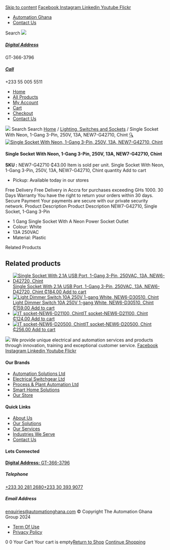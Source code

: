 [Skip to content](https://store.automationghana.com/product/single-socket-new7-g42710-chint/#content)
[ Facebook ](https://www.facebook.com/automationgh/) [ Instagram ](https://www.instagram.com/automationgh/) [ Linkedin ](https://www.linkedin.com/company/the-automation-ghana-limited/) [ Youtube ](https://www.youtube.com/channel/UCurrRDUSm5oIW39VXjn1u0w) [ Flickr ](https://www.flickr.com/photos/181794037@N07/)
  * [ Automation Ghana ](https://automationghana.com)
  * [ Contact Us ](https://store.automationghana.com/contact/)


Search
[ ![](https://store.automationghana.com/wp-content/uploads/2024/04/Website-TAGG-Logo-BLUE.png) ](https://store.automationghana.com/)
[ ](https://maps.app.goo.gl/m4xeaagWCNbLk4jM6)
#####  [ Digital Address ](https://maps.app.goo.gl/m4xeaagWCNbLk4jM6)
GT-366-3796 
[ ](tel:+233550055511)
#####  [ Call ](tel:+233550055511)
+233 55 005 5511 
  * [Home](https://store.automationghana.com/)
  * [All Products](https://store.automationghana.com/shop/)
  * [My Account](https://store.automationghana.com/my-account/)
  * [Cart](https://store.automationghana.com/cart/)
  * [Checkout](https://store.automationghana.com/checkout/)
  * [Contact Us](https://store.automationghana.com/contact/)


[![](https://store.automationghana.com/wp-content/uploads/2024/04/AutomationGhana_logo_white.png)](https://store.automationghana.com)
Search
Search
[Home](https://store.automationghana.com) / [Lighting, Switches and Sockets](https://store.automationghana.com/product-category/lighting-switches-and-sockets/) / Single Socket With Neon, 1-Gang 3-Pin, 250V, 13A, NEW7-G42710, Chint
[🔍](https://store.automationghana.com/product/single-socket-new7-g42710-chint/)
[![Single Socket With Neon, 1-Gang 3-Pin, 250V, 13A, NEW7-G42710, Chint](https://store.automationghana.com/wp-content/uploads/2020/04/SOCKET.jpg)](https://store.automationghana.com/wp-content/uploads/2020/04/SOCKET.jpg)
####  Single Socket With Neon, 1-Gang 3-Pin, 250V, 13A, NEW7-G42710, Chint 
**SKU :** NEW7-G42710 
₵43.00
Item is sold per unit.
Single Socket With Neon, 1-Gang 3-Pin, 250V, 13A, NEW7-G42710, Chint quantity
Add to cart
  * Pickup: Available today in our stores


Free Delivery 
Free Delivery in Accra for purchases exceeding GHs 1000. 
30 Days Warranty 
You have the right to return your orders within 30 days. 
Secure Payment 
Your payments are secure with our private security network. 
Product Description
Product Description
NEW7-G42710, Single Socket, 1-Gang 3-Pin 
  * 1 Gang Single Socket With A Neon Power Socket Outlet
  * Colour: White
  * 13A 250VAC
  * Material: Plastic


Related Products 
## Related products
  * [![Single Socket With 2.1A USB Port, 1-Gang 3-Pin, 250VAC, 13A, NEW6-D42720, Chint](https://store.automationghana.com/wp-content/uploads/2020/04/NEW6-D42720-300x300.jpg)Single Socket With 2.1A USB Port, 1-Gang 3-Pin, 250VAC, 13A, NEW6-D42720, Chint ₵184.00 ](https://store.automationghana.com/product/single-socket-new6-d42720-chint/)
[Add to cart](https://store.automationghana.com/product/single-socket-new7-g42710-chint/?add-to-cart=1531)
  * [![Light Dimmer Switch 10A 250V 1-gang White, NEW6-D30510, Chint](https://store.automationghana.com/wp-content/uploads/2020/04/dimmer-switch.jpg)Light Dimmer Switch 10A 250V 1-gang White, NEW6-D30510, Chint ₵159.00 ](https://store.automationghana.com/product/light-dimmer-new6-d30510-chint/)
[Add to cart](https://store.automationghana.com/product/single-socket-new7-g42710-chint/?add-to-cart=1520)
  * [![IT socket-NEW6-D21100, Chint](https://store.automationghana.com/wp-content/uploads/2020/04/the-two-300x300.jpg)IT socket-NEW6-D21100, Chint ₵124.00 ](https://store.automationghana.com/product/it-socket-new6-d21100-chint/)
[Add to cart](https://store.automationghana.com/product/single-socket-new7-g42710-chint/?add-to-cart=1519)
  * [![IT socket-NEW6-D20500, Chint](https://store.automationghana.com/wp-content/uploads/2020/04/DATA-Socket-300x300.jpg)IT socket-NEW6-D20500, Chint ₵256.00 ](https://store.automationghana.com/product/it-socket-new6-d20500-chint/)
[Add to cart](https://store.automationghana.com/product/single-socket-new7-g42710-chint/?add-to-cart=1518)


![](https://store.automationghana.com/wp-content/uploads/2024/04/AutomationGhana_logo_white.png)
We provide unique electrical and automation services and products through innovation, training and exceptional customer service.
[ Facebook ](https://www.facebook.com/automationgh/) [ Instagram ](https://www.instagram.com/automationgh/) [ Linkedin ](https://www.linkedin.com/company/the-automation-ghana-limited/) [ Youtube ](https://www.youtube.com/channel/UCurrRDUSm5oIW39VXjn1u0w) [ Flickr ](https://www.flickr.com/photos/181794037@N07/)
#### Our Brands
  * [ Automation Solutions Ltd ](https://store.automationghana.com/product/single-socket-new7-g42710-chint/)
  * [ Electrical Switchgear Ltd ](https://store.automationghana.com/product/single-socket-new7-g42710-chint/)
  * [ Process & Plant Automation Ltd ](https://store.automationghana.com/product/single-socket-new7-g42710-chint/)
  * [ Smart Home Solutions ](https://store.automationghana.com/product/single-socket-new7-g42710-chint/)
  * [ Our Store ](https://store.automationghana.com/product/single-socket-new7-g42710-chint/)


#### Quick Links
  * [ About Us ](https://store.automationghana.com/product/single-socket-new7-g42710-chint/)
  * [ Our Solutions ](https://store.automationghana.com/product/single-socket-new7-g42710-chint/)
  * [ Our Services ](https://store.automationghana.com/product/single-socket-new7-g42710-chint/)
  * [ Industries We Serve ](https://store.automationghana.com/product/single-socket-new7-g42710-chint/)
  * [ Contact Us ](https://store.automationghana.com/product/single-socket-new7-g42710-chint/)


#### Lets Connected
[**Digital Address:** GT-366-3796](https://maps.app.goo.gl/m4xeaagWCNbLk4jM6)
#####  Telephone 
[ +233 30 281 2680](tel:+233302812680)[+233 30 393 9077](https://store.automationghana.com/product/single-socket-new7-g42710-chint/+233303939077)
#####  Email Address 
enquiries@automationghana.com 
© Copyright The Automation Ghana Group 2024
  * [ Term Of Use ](https://store.automationghana.com/product/single-socket-new7-g42710-chint/)
  * [ Privacy Policy ](https://store.automationghana.com/product/single-socket-new7-g42710-chint/)


0
0
Your Cart
Your cart is empty[Return to Shop](https://store.automationghana.com/shop/)
[Continue Shopping](https://store.automationghana.com/product/single-socket-new7-g42710-chint/)
